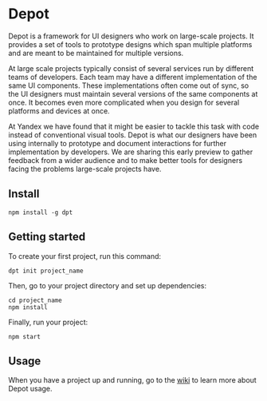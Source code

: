 # Depot

Depot is a framework for UI designers who work on large-scale projects. It provides a set of tools to prototype designs which span multiple platforms and are meant to be maintained for multiple versions.

At large scale projects typically consist of several services run by different teams of developers. Each team may have a different implementation of the same UI components. These implementations often come out of sync, so the UI designers must maintain several versions of the same components at once. It becomes even more complicated when you design for several platforms and devices at once.

At Yandex we have found that it might be easier to tackle this task with code instead of conventional visual tools. Depot is what our designers have been using internally to prototype and document interactions for further implementation by developers. We are sharing this early preview to gather feedback from a wider audience and to make better tools for designers facing the problems large-scale projects have.


## Install

```
npm install -g dpt
```

## Getting started

To create your first project, run this command:

```
dpt init project_name
```

Then, go to your project directory and set up dependencies:

```
cd project_name
npm install
```

Finally, run your project:

```
npm start
```

## Usage

When you have a project up and running, go to the [wiki](https://github.com/yandex/dpt/wiki) to learn more about Depot usage.
